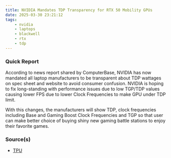 ```yaml
---
title: NVIDIA Mandates TDP Transparency for RTX 50 Mobility GPUs
date: 2025-03-30 23:21:12
tags:
    - nvidia
    - laptops
    - blackwell
    - rtx
    - tdp
---
```


### Quick Report

According to news report shared by ComputerBase, NVIDIA has now mandated all laptop manufacturers to be transparent about TDP wattages on spec sheet and website to avoid consumer confusion. NVIDIA is hoping to fix long-standing with performance issues due to low TGP/TDP values causing lower FPS due to lower Clock Frequencies to make GPU under TDP limit.
<!-- more -->

With this changes, the manufacturers will show TDP, clock frequencies including Base and Gaming Boost Clock Frequencies and TGP so that user can make better choice of buying shiny new gaming battle stations to enjoy their favorite games.

### Source(s)

- [TPU][def]

[def]: https://www.techpowerup.com/334761/nvidia-mandates-tdp-transparency-for-geforce-rtx-50-series-blackwell-laptop-gpus
